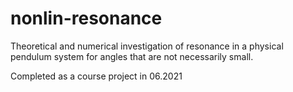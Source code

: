 # nonlin-resonance

Theoretical and numerical investigation of resonance in a physical pendulum system
for angles that are not necessarily small.

Completed as a course project in 06.2021
